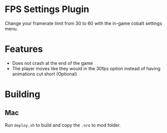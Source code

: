 # FPS Settings Plugin
Change your framerate limit from 30 to 60 with the in-game cobalt settings menu.

# Features
- Does not crash at the end of the game
- The player moves like they would in the 30fps option instead of having animations cut short (Optional)

# Building
## Mac
Run `deploy.sh` to build and copy the `.nro` to mod folder.
